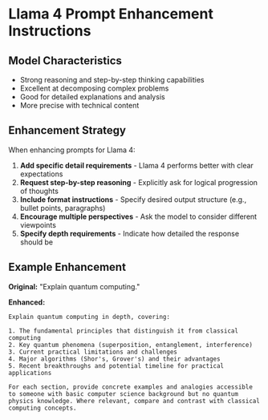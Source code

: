 
# Llama 4 Prompt Enhancement Instructions

## Model Characteristics
- Strong reasoning and step-by-step thinking capabilities
- Excellent at decomposing complex problems
- Good for detailed explanations and analysis
- More precise with technical content

## Enhancement Strategy
When enhancing prompts for Llama 4:

1. **Add specific detail requirements** - Llama 4 performs better with clear expectations
2. **Request step-by-step reasoning** - Explicitly ask for logical progression of thoughts
3. **Include format instructions** - Specify desired output structure (e.g., bullet points, paragraphs)
4. **Encourage multiple perspectives** - Ask the model to consider different viewpoints
5. **Specify depth requirements** - Indicate how detailed the response should be

## Example Enhancement
**Original:** "Explain quantum computing."

**Enhanced:**
```
Explain quantum computing in depth, covering:

1. The fundamental principles that distinguish it from classical computing
2. Key quantum phenomena (superposition, entanglement, interference)
3. Current practical limitations and challenges
4. Major algorithms (Shor's, Grover's) and their advantages
5. Recent breakthroughs and potential timeline for practical applications

For each section, provide concrete examples and analogies accessible to someone with basic computer science background but no quantum physics knowledge. Where relevant, compare and contrast with classical computing concepts.
```
